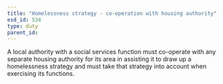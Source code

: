 ```yaml
---
title: "Homelessness strategy - co-operation with housing authority"
esd_id: 534
type: duty
parent_id:  
---
```


A local authority with a social services function must co-operate with any separate housing authority for its area in assisting it to draw up a homelessness strategy and must take that strategy into account when exercising its functions.

